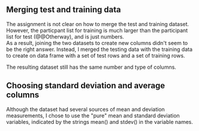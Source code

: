 

Merging test and training data
------------------------------
The assignment is not clear on how to merge the test and training 
dataset.  However, the particpant list for training is much larger 
than the participant list for test (@@Otherway), and is just numbers.  
As a result, joining the two datasets to create new columns 
didn't seem to be the right answer.  Instead, I merged the testing data
with the training data to create on data frame with a set of test rows
and a set of training rows.

The resulting dataset still has the same number and type of columns.

Choosing standard deviation and average columns 
-----------------------------------------------
Although the dataset had several sources of mean and deviation measurements,
I chose to use the "pure" mean and standard deviation variables, indicated
by the strings mean() and stdev() in the variable names.



